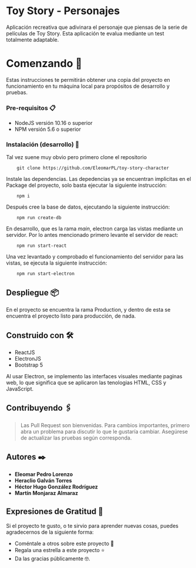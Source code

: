 # Toy Story - Personajes

Aplicación recreativa que adivinara el personaje que piensas de la serie de películas de Toy Story. Esta aplicación te evalua mediante un test totalmente adaptable.

# Comenzando 🚀

Estas instrucciones te permitirán obtener una copia del proyecto en funcionamiento en tu máquina local para propósitos de desarrollo y pruebas.

### Pre-requisitos 📋

- NodeJS versión 10.16 o superior
- NPM versión 5.6 o superior

### Instalación (desarrollo) 🔧

Tal vez suene muy obvio pero primero clone el repositorio

```
    git clone https://github.com/EleomarPL/toy-story-character
```

Instale las dependencias. Las depedencias ya se encuentran implicitas en el Package del proyecto, solo basta ejecutar la siguiente instrucción:

```
    npm i
```

Después cree la base de datos, ejecutando la siguiente instrucción:

```
    npm run create-db
```

En desarrollo, que es la rama _main_, electron carga las vistas mediante un servidor. Por lo antes mencionado primero levante el servidor de react:

```
    npm run start-react
```

Una vez levantado y comprobado el funcionamiento del servidor para las vistas, se ejecuta la siguiente instrucción:

```
    npm run start-electron
```

## Despliegue 📦

En el proyecto se encuentra la rama Production, y dentro de esta se encuentra el proyecto listo para producción, de nada.

## Construido con 🛠️

- ReactJS
- ElectronJS
- Bootstrap 5

Al usar Electron, se implemento las interfaces visuales mediante paginas web, lo que significa que se aplicaron las tenologias HTML, CSS y JavaScript.

## Contribuyendo 🖇️

> Las Pull Request son bienvenidas. Para cambios importantes, primero abra un problema para discutir lo que le gustaría cambiar.
> Asegúrese de actualizar las pruebas según corresponda.

## Autores ✒️

- **Eleomar Pedro Lorenzo**
- **Heraclio Galván Torres**
- **Héctor Hugo González Rodríguez**
- **Martín Monjaraz Almaraz**

## Expresiones de Gratitud 🎁

Si el proyecto te gusto, o te sirvio para aprender nuevas cosas, puedes agradecernos de la siguiente forma:

- Coméntale a otros sobre este proyecto 📢
- Regala una estrella a este proyecto ⭐
- Da las gracias públicamente 🤓.
